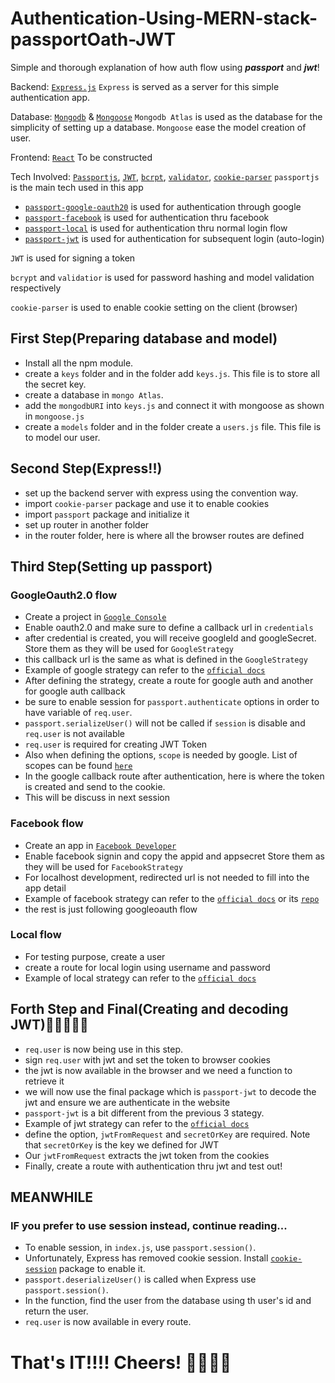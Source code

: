 # Authentication-Using-MERN-stack-passportOath-JWT

Simple and thorough explanation of how auth flow using _**passport**_ and _**jwt**_!

Backend: [`Express.js`](https://www.npmjs.com/package/express)
`Express` is served as a server for this simple authentication app.

Database: [`Mongodb`](https://www.npmjs.com/package/mongodb) & [`Mongoose`](https://www.npmjs.com/package/mongoose)
`Mongodb Atlas` is used as the database for the simplicity of setting up a database.
`Mongoose` ease the model creation of user.

Frontend: [`React`](https://www.npmjs.com/package/react)
To be constructed

Tech Involved: [`Passportjs`](https://www.npmjs.com/package/passport), [`JWT`](https://www.npmjs.com/package/jsonwebtoken), [`bcrpt`](https://www.npmjs.com/package/bcryptjs), [`validator`](https://www.npmjs.com/package/validator), [`cookie-parser`](https://www.npmjs.com/package/cookie-parser)
`passportjs` is the main tech used in this app
- [`passport-google-oauth20`](https://www.npmjs.com/package/passport-google-oauth20) is used for authentication through google
- [`passport-facebook`](https://www.npmjs.com/package/passport-facebook) is used for authentication thru facebook
- [`passport-local`](https://www.npmjs.com/package/passport-local) is used for authentication thru normal login flow
- [`passport-jwt`](https://www.npmjs.com/package/passport-jwt) is used for authentication for subsequent login (auto-login)

`JWT` is used for signing a token

`bcrypt` and `validatior` is used for password hashing and model validation respectively

`cookie-parser` is used to enable cookie setting on the client (browser)

## First Step(Preparing database and model)
- Install all the npm module.
- create a `keys` folder and in the folder add `keys.js`. This file is to store all the secret key.
- create a database in `mongo Atlas`. 
- add the `mongodbURI` into `keys.js` and connect it with mongoose as shown in `mongoose.js`
- create a `models` folder and in the folder create a `users.js` file. This file is to model our user.

## Second Step(Express!!)
- set up the backend server with express using the convention way.
- import `cookie-parser` package and use it to enable cookies 
- import `passport` package and initialize it
- set up router in another folder
- in the router folder, here is where all the browser routes are defined

## Third Step(Setting up passport)
### GoogleOauth2.0 flow
- Create a project in [`Google Console`](https://console.cloud.google.com/)
- Enable oauth2.0 and make sure to define a callback url in `credentials`
- after credential is created, you will receive googleId and googleSecret. Store them as they will be used for `GoogleStrategy`
- this callback url is the same as what is defined in the `GoogleStrategy`
- Example of google strategy can refer to the [`official docs`](http://www.passportjs.org/packages/passport-google-oauth2/)
- After defining the strategy, create a route for google auth and another for google auth callback
- be sure to enable session for `passport.authenticate` options in order to have variable of `req.user`.
- `passport.serializeUser()` will not be called if `session` is disable and `req.user` is not available
- `req.user` is required for creating JWT Token
- Also when defining the options, `scope` is needed by google. List of scopes can be found [`here`](https://developers.google.com/identity/protocols/oauth2/scopes)
- In the google callback route after authentication, here is where the token is created and send to the cookie.
- This will be discuss in next session

### Facebook flow
- Create an app in [`Facebook Developer`](https://developers.facebook.com/)
- Enable facebook signin and copy the appid and appsecret Store them as they will be used for `FacebookStrategy`
- For localhost development, redirected url is not needed to fill into the app detail
- Example of facebook strategy can refer to the [`official docs`](http://www.passportjs.org/docs/facebook/) or its [`repo`](https://github.com/jaredhanson/passport-facebook)
- the rest is just following googleoauth flow

### Local flow
- For testing purpose, create a user
- create a route for local login using username and password
- Example of local strategy can refer to the [`official docs`](http://www.passportjs.org/packages/passport-local/)

## Forth Step and Final(Creating and decoding JWT)🐱‍🏍🐱‍🏍🚀
- `req.user` is now being use in this step.
- sign `req.user` with jwt and set the token to browser cookies
- the jwt is now available in the browser and we need a function to retrieve it
- we will now use the final package which is `passport-jwt` to decode the jwt and ensure we are authenticate in the website
- `passport-jwt` is a bit different from the previous 3 stategy.
- Example of jwt strategy can refer to the [`official docs`](http://www.passportjs.org/packages/passport-jwt/)
- define the option, `jwtFromRequest` and `secretOrKey` are required. Note that `secretOrKey` is the key we defined for JWT
- Our `jwtFromRequest` extracts the jwt token from the cookies
- Finally, create a route with authentication thru jwt and test out!

## MEANWHILE
### IF you prefer to use session instead, continue reading...
- To enable session, in `index.js`, use `passport.session()`.
- Unfortunately, Express has removed cookie session. Install [`cookie-session`](https://www.npmjs.com/package/cookie-session) package to enable it.
- `passport.deserializeUser()` is called when Express use `passport.session()`.
- In the function, find the user from the database using th user's id and return the user.
- `req.user` is now available in every route.

# That's IT!!!! Cheers! 🎉🙌🎉🙌
